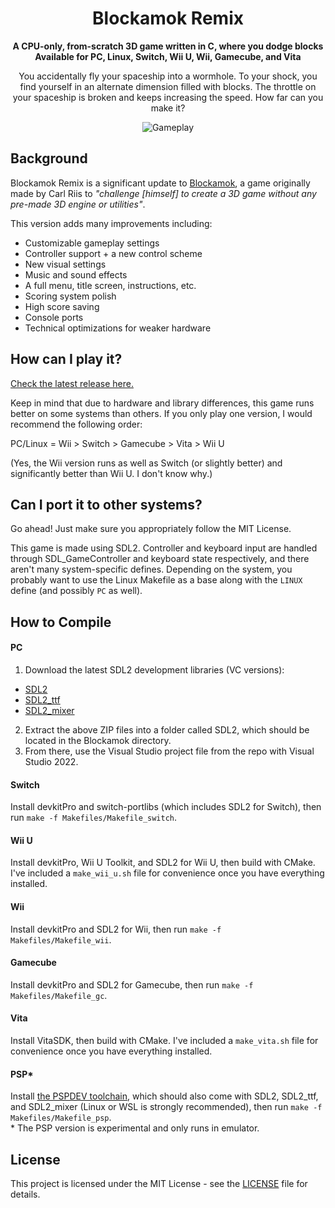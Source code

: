<h1 align="center">Blockamok Remix</h1>

<p align="center"><b>A CPU-only, from-scratch 3D game written in C, where you dodge blocks<br>
Available for PC, Linux, Switch, Wii U, Wii, Gamecube, and Vita</b></p>

<p align="center">You accidentally fly your spaceship into a wormhole. To your shock, you find yourself in an alternate dimension filled with blocks. The throttle on your spaceship is broken and keeps increasing the speed. How far can you make it?</p>

<p align="center"><img alt="Gameplay" src="gameplay.gif"/></p>

## Background

Blockamok Remix is a significant update to [Blockamok](https://github.com/carltheperson/blockamok), a game originally made by Carl Riis to _"challenge [himself] to create a 3D game without any pre-made 3D engine or utilities"_.

This version adds many improvements including:
- Customizable gameplay settings
- Controller support + a new control scheme
- New visual settings
- Music and sound effects
- A full menu, title screen, instructions, etc.
- Scoring system polish
- High score saving
- Console ports
- Technical optimizations for weaker hardware

## How can I play it?

[Check the latest release here.](https://github.com/Mode8fx/blockamok/releases)

Keep in mind that due to hardware and library differences, this game runs better on some systems than others. If you only play one version, I would recommend the following order:

PC/Linux = Wii > Switch > Gamecube > Vita > Wii U

(Yes, the Wii version runs as well as Switch (or slightly better) and significantly better than Wii U. I don't know why.)

## Can I port it to other systems?

Go ahead! Just make sure you appropriately follow the MIT License.

This game is made using SDL2. Controller and keyboard input are handled through SDL_GameController and keyboard state respectively, and there aren't many system-specific defines. Depending on the system, you probably want to use the Linux Makefile as a base along with the `LINUX` define (and possibly `PC` as well).

## How to Compile

#### PC
1. Download the latest SDL2 development libraries (VC versions):
- [SDL2](https://github.com/libsdl-org/SDL/releases)
- [SDL2_ttf](https://github.com/libsdl-org/SDL_ttf/releases)
- [SDL2_mixer](https://github.com/libsdl-org/SDL_mixer/releases)
2. Extract the above ZIP files into a folder called SDL2, which should be located in the Blockamok directory.
3. From there, use the Visual Studio project file from the repo with Visual Studio 2022.
#### Switch
Install devkitPro and switch-portlibs (which includes SDL2 for Switch), then run `make -f Makefiles/Makefile_switch`.
#### Wii U
Install devkitPro, Wii U Toolkit, and SDL2 for Wii U, then build with CMake. I've included a `make_wii_u.sh` file for convenience once you have everything installed.
#### Wii
Install devkitPro and SDL2 for Wii, then run `make -f Makefiles/Makefile_wii`.
#### Gamecube
Install devkitPro and SDL2 for Gamecube, then run `make -f Makefiles/Makefile_gc`.
#### Vita
Install VitaSDK, then build with CMake. I've included a `make_vita.sh` file for convenience once you have everything installed.
#### PSP*
Install [the PSPDEV toolchain](https://pspdev.github.io/), which should also come with SDL2, SDL2_ttf, and SDL2_mixer (Linux or WSL is strongly recommended), then run `make -f Makefiles/Makefile_psp`.<br>
\* The PSP version is experimental and only runs in emulator.

## License

This project is licensed under the MIT License - see the [LICENSE](LICENSE) file for details.
